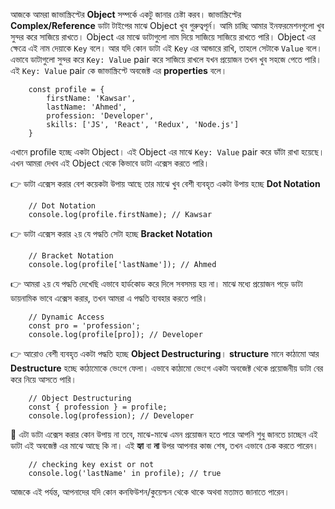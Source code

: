 আজকে আমরা জাভাস্ক্রিপ্টের **Object** সম্পর্কে একটু জানার চেষ্টা করব। জাভাস্ক্রিপ্টের **Complex/Reference** ডাটা টাইপের মাঝে Object খুব গুরুত্বপূর্ন। আমি চাচ্ছি আমার ইনফরমেশনগুলো খুব সুন্দর করে সাজিয়ে রাখতে। Object এর মাঝে ডাটাগুলো নাম দিয়ে সাজিয়ে সাজিয়ে রাখতে পারি। Object এর ক্ষেত্রে এই নাম দেয়াকে `Key` বলে। আর যদি কোন ডাটা এই `Key` এর আন্ডারে রাখি, তাহলে সেটাকে `Value` বলে। এভাবে ডাটাগুলো সুন্দর করে `Key: Value` pair করে সাজিয়ে রাখলে যখন প্রয়োজন তখন খুব সহজে পেতে পারি। এই `Key: Value` pair কে জাভাস্ক্রিপ্টে অবজেক্ট এর **properties** বলে।

```
    const profile = {
        firstName: 'Kawsar',
        lastName: 'Ahmed',
        profession: 'Developer',
        skills: ['JS', 'React', 'Redux', 'Node.js']
    }
```

এখানে profile হচ্ছে একটা Object। এই Object এর মাঝে `Key: Value` pair করে ডাঁটা রাখা হয়েছে। এখন আমরা দেখব এই Object থেকে কিভাবে ডাটা এক্সেস করতে পারি।

👉 ডাটা এক্সেস করার বেশ কয়েকটা উপায় আছে তার মাঝে খুব বেশী ব্যবহৃত একটা উপায় হচ্ছে **Dot Notation**

```
    // Dot Notation
    console.log(profile.firstName); // Kawsar
```

👉 ডাটা এক্সেস করার ২য় যে পদ্ধতি সেটা হচ্ছে **Bracket Notation**

```
    // Bracket Notation
    console.log(profile['lastName']); // Ahmed
```

👉 আমরা ২য় যে পদ্ধতি দেখেছি এভাবে হার্ডকোড করে দিলে সবসময় হয় না। মাঝে মধ্যে প্রয়োজন পড়ে ডাটা ডায়নামিক ভাবে এক্সেস করার, তখন আমরা এ পদ্ধতি ব্যবহার করতে পারি।

```
    // Dynamic Access
    const pro = 'profession';
    console.log(profile[pro]); // Developer
```

👉 আরোও বেশী ব্যবহৃত একটা পদ্ধতি হচ্ছে **Object Destructuring**। **structure** মানে কাঠামো আর **Destructure** হচ্ছে কাঠামোকে ভেংগে ফেলা। এভাবে কাঠামো ভেংগে একটা অবজেক্ট থেকে প্রয়োজনীয় ডাটা বের করে নিয়ে আসতে পারি।

```
    // Object Destructuring
    const { profession } = profile;
    console.log(profession); // Developer
```

📌 এটা ডাটা এক্সেস করার কোন উপায় না তবে, মাঝে-মাঝে এমন প্রয়োজন হতে পারে আপনি শুধু জানতে চাচ্ছেন এই ডাটা এই অবজেক্ট এর মাঝে আছে কি না। এই **হ্যা** বা **না** উপর আপনার কাজ শেষ, তখন এভাবে চেক করতে পারেন।

```
    // checking key exist or not
    console.log('lastName' in profile); // true
```

আজকে এই পর্যন্ত, আপনাদের যদি কোন কনফিউশন/কুয়েশ্চন থেকে থাকে অথবা মতামত জানাতে পারেন।
